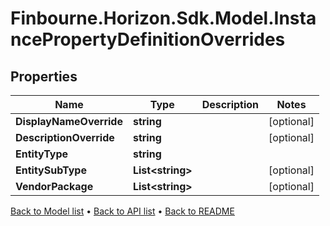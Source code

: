 # Finbourne.Horizon.Sdk.Model.InstancePropertyDefinitionOverrides

## Properties

Name | Type | Description | Notes
------------ | ------------- | ------------- | -------------
**DisplayNameOverride** | **string** |  | [optional] 
**DescriptionOverride** | **string** |  | [optional] 
**EntityType** | **string** |  | 
**EntitySubType** | **List&lt;string&gt;** |  | [optional] 
**VendorPackage** | **List&lt;string&gt;** |  | [optional] 

[Back to Model list](../README.md#documentation-for-models) &#8226; [Back to API list](../README.md#documentation-for-api-endpoints) &#8226; [Back to README](../README.md)

